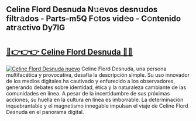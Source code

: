## Celine Flord Desnuda N𝚞𝚎vos desn𝚞dos filtr𝚊dos - Parts-m5Q F𝚘tos vid𝚎o - C𝚘ntenido atr𝚊ctivo Dy7IG

# <h2><a href="http://mb6zhy.tromn.icu/?c=Celine+Flord+Desnuda">🔗👉👉👉 Celine Flord Desnuda 🔗🔗</a></h2>

[![Celine Flord Desnuda nuevo](https://i.imgur.com/pEAQMta.gif)](http://mb6zhy.tromn.icu/?c=Celine+Flord+Desnuda)
Celine Flord Desnuda, una persona multifacética y provocativa, desafía la descripción simple. Su uso innovador de los medios digitales ha cautivado y enfurecido a los observadores, generando debates sobre identidad, ética y la naturaleza cambiante de las comunidades en línea. A pesar de la incertidumbre de sus próximas acciones, su huella en la cultura en línea es imborrable. La determinación inquebrantable y el magnetismo innegable impulsan el viaje de Celine Flord Desnuda en el panorama digital.
